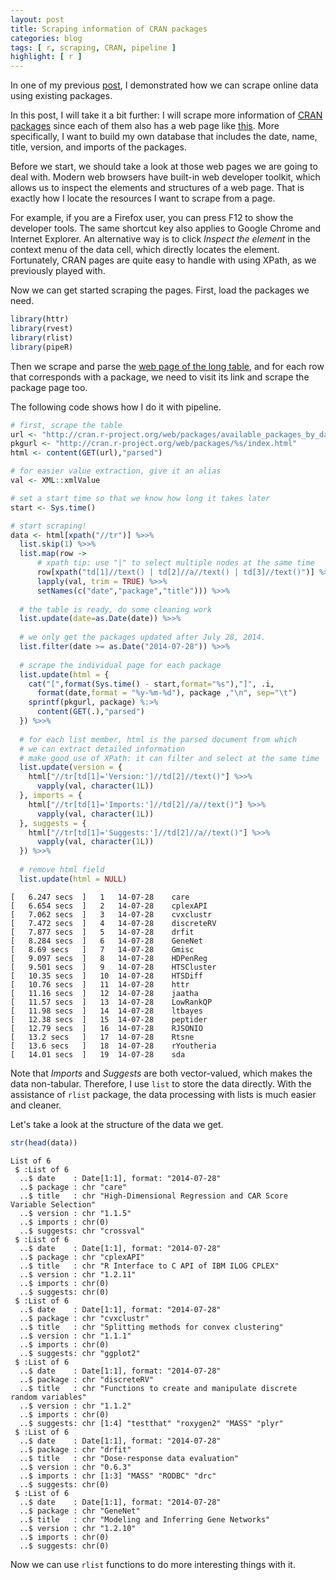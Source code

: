 ```yaml
---
layout: post
title: Scraping information of CRAN packages
categories: blog
tags: [ r, scraping, CRAN, pipeline ]
highlight: [ r ]
---
```




In one of my previous [post](http://renkun.me/blog/2014/07/25/what-are-the-most-popular-keywords-of-cran-packages.html), I demonstrated how we can scrape online data using existing packages. 

In this post, I will take it a bit further: I will scrape more information of [CRAN packages](http://cran.r-project.org/web/packages/available_packages_by_date.html) since each of them also has a web page like [this](http://cran.r-project.org/web/packages/rlist/). More specifically, I want to build my own database that includes the date, name, title, version, and imports of the packages.

Before we start, we should take a look at those web pages we are going to deal with. Modern web browsers have built-in web developer toolkit, which allows us to inspect the elements and structures of a web page. That is exactly how I locate the resources I want to scrape from a page.

For example, if you are a Firefox user, you can press F12 to show the developer tools. The same shortcut key also applies to Google Chrome and Internet Explorer. An alternative way is to click *Inspect the element* in the context menu of the data cell, which directly locates the element. Fortunately, CRAN pages are quite easy to handle with using XPath, as we previously played with. 

Now we can get started scraping the pages. First, load the packages we need.


```r
library(httr)
library(rvest)
library(rlist)
library(pipeR)
```

Then we scrape and parse the [web page of the long table](http://cran.r-project.org/web/packages/available_packages_by_date.html), and for each row that corresponds with a package, we need to visit its link and scrape the package page too.

The following code shows how I do it with pipeline.


```r
# first, scrape the table
url <- "http://cran.r-project.org/web/packages/available_packages_by_date.html"
pkgurl <- "http://cran.r-project.org/web/packages/%s/index.html"
html <- content(GET(url),"parsed")

# for easier value extraction, give it an alias
val <- XML::xmlValue

# set a start time so that we know how long it takes later
start <- Sys.time()

# start scraping!
data <- html[xpath("//tr")] %>>%
  list.skip(1) %>>%
  list.map(row ->
      # xpath tip: use "|" to select multiple nodes at the same time
      row[xpath("td[1]//text() | td[2]//a//text() | td[3]//text()")] %>>%
      lapply(val, trim = TRUE) %>>%
      setNames(c("date","package","title"))) %>>%
  
  # the table is ready, do some cleaning work
  list.update(date=as.Date(date)) %>>%
  
  # we only get the packages updated after July 28, 2014.
  list.filter(date >= as.Date("2014-07-28")) %>>%
  
  # scrape the individual page for each package
  list.update(html = {
    cat("[",format(Sys.time() - start,format="%s"),"]", .i,
      format(date,format = "%y-%m-%d"), package ,"\n", sep="\t")
    sprintf(pkgurl, package) %:>%
      content(GET(.),"parsed")
  }) %>>%
  
  # for each list member, html is the parsed document from which
  # we can extract detailed information
  # make good use of XPath: it can filter and select at the same time
  list.update(version = {
    html["//tr[td[1]='Version:']//td[2]//text()"] %>>%
      vapply(val, character(1L))
  }, imports = {
    html["//tr[td[1]='Imports:']//td[2]//a//text()"] %>>%
      vapply(val, character(1L))
  }, suggests = {
    html["//tr[td[1]='Suggests:']//td[2]//a//text()"] %>>%
      vapply(val, character(1L))
  }) %>>%
  
  # remove html field
  list.update(html = NULL)
```

```
[	6.247 secs	]	1	14-07-28	care	
[	6.654 secs	]	2	14-07-28	cplexAPI	
[	7.062 secs	]	3	14-07-28	cvxclustr	
[	7.472 secs	]	4	14-07-28	discreteRV	
[	7.877 secs	]	5	14-07-28	drfit	
[	8.284 secs	]	6	14-07-28	GeneNet	
[	8.69 secs	]	7	14-07-28	Gmisc	
[	9.097 secs	]	8	14-07-28	HDPenReg	
[	9.501 secs	]	9	14-07-28	HTSCluster	
[	10.35 secs	]	10	14-07-28	HTSDiff	
[	10.76 secs	]	11	14-07-28	httr	
[	11.16 secs	]	12	14-07-28	jaatha	
[	11.57 secs	]	13	14-07-28	LowRankQP	
[	11.98 secs	]	14	14-07-28	ltbayes	
[	12.38 secs	]	15	14-07-28	peptider	
[	12.79 secs	]	16	14-07-28	RJSONIO	
[	13.2 secs	]	17	14-07-28	Rtsne	
[	13.6 secs	]	18	14-07-28	rYoutheria	
[	14.01 secs	]	19	14-07-28	sda	
```

Note that *Imports* and *Suggests* are both vector-valued, which makes the data non-tabular. Therefore, I use `list` to store the data directly. With the assistance of `rlist` package, the data processing with lists is much easier and cleaner.

Let's take a look at the structure of the data we get.


```r
str(head(data))
```

```
List of 6
 $ :List of 6
  ..$ date    : Date[1:1], format: "2014-07-28"
  ..$ package : chr "care"
  ..$ title   : chr "High-Dimensional Regression and CAR Score Variable Selection"
  ..$ version : chr "1.1.5"
  ..$ imports : chr(0) 
  ..$ suggests: chr "crossval"
 $ :List of 6
  ..$ date    : Date[1:1], format: "2014-07-28"
  ..$ package : chr "cplexAPI"
  ..$ title   : chr "R Interface to C API of IBM ILOG CPLEX"
  ..$ version : chr "1.2.11"
  ..$ imports : chr(0) 
  ..$ suggests: chr(0) 
 $ :List of 6
  ..$ date    : Date[1:1], format: "2014-07-28"
  ..$ package : chr "cvxclustr"
  ..$ title   : chr "Splitting methods for convex clustering"
  ..$ version : chr "1.1.1"
  ..$ imports : chr(0) 
  ..$ suggests: chr "ggplot2"
 $ :List of 6
  ..$ date    : Date[1:1], format: "2014-07-28"
  ..$ package : chr "discreteRV"
  ..$ title   : chr "Functions to create and manipulate discrete random variables"
  ..$ version : chr "1.1.2"
  ..$ imports : chr(0) 
  ..$ suggests: chr [1:4] "testthat" "roxygen2" "MASS" "plyr"
 $ :List of 6
  ..$ date    : Date[1:1], format: "2014-07-28"
  ..$ package : chr "drfit"
  ..$ title   : chr "Dose-response data evaluation"
  ..$ version : chr "0.6.3"
  ..$ imports : chr [1:3] "MASS" "RODBC" "drc"
  ..$ suggests: chr(0) 
 $ :List of 6
  ..$ date    : Date[1:1], format: "2014-07-28"
  ..$ package : chr "GeneNet"
  ..$ title   : chr "Modeling and Inferring Gene Networks"
  ..$ version : chr "1.2.10"
  ..$ imports : chr(0) 
  ..$ suggests: chr(0) 
```

Now we can use `rlist` functions to do more interesting things with it.
